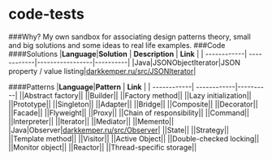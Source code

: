 # code-tests
###Why?
My own sandbox for associating design patterns theory, small and big solutions and some ideas to real life examples.
###Code
####Solutions
|**Language**|**Solution** | **Description** | **Link** |
| ------------| ------------|-----------------|----------|
|Java|JSONObjectIterator|JSON property / value listing|[darkkemper.ru/src/JSONIterator](https://github.com/DarkKemPeR/code-tests/tree/master/java/darkkemper.ru/src/JSON/JSONIterator)|

####Patterns
|**Language**|**Pattern**  | **Link** |
| ------------| ------------|----------|
||Abstract factory||
||Builder||
||Factory method||
||Lazy initialization||
||Prototype||
||Singleton||
||Adapter||
||Bridge||
||Composite||
||Decorator||
||Facade||
||Flyweight||
||Proxy||
||Chain of responsibility||
||Command||
||Interpreter||
||Iterator||
||Mediator||
||Memento||
|Java|Observer|[darkkemper.ru/src/Observer](https://github.com/DarkKemPeR/code-tests/tree/master/java/ObserverPattern)|
||State||
||Strategy||
||Template method||
||Visitor||
||Active Object||
||Double-checked locking||
||Monitor object||
||Reactor||
||Thread-specific storage||
